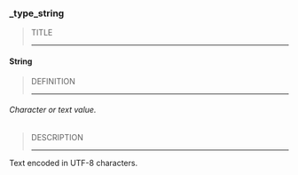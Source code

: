 ### _type_string



> TITLE
> 
> ------

#### String



> DEFINITION
> 
> ------

###### Character or text value.



> DESCRIPTION
> 
> ------

Text encoded in UTF-8 characters.